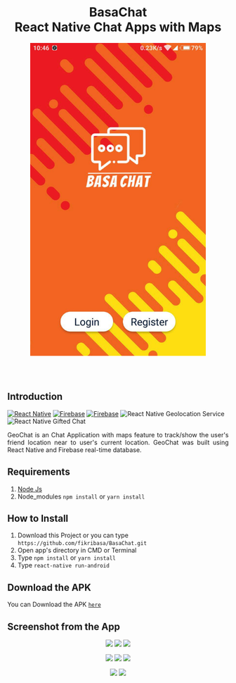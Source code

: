 <h1 align='center'>BasaChat <br>React Native Chat Apps with Maps</h1>

<p align='center'>
    <img width="400" src='./screenshoot/home.jpg' />
</p>

<br>
<br>

## Introduction

[![React Native](https://img.shields.io/badge/react%20native-v0.61.2-blue)](https://facebook.github.io/react-native/)
[![Firebase](https://img.shields.io/badge/firebase-v7.10-orange)](https://firebase.google.com/?gclid=EAIaIQobChMI2qeqx_3C4wIVTiUrCh0i0QGfEAAYASAAEgIPNfD_BwE)
[![Firebase](https://img.shields.io/badge/React%20Native%20Maps-0.26.1-green.svg?style=rounded-square)](https://github.com/react-native-community/react-native-maps)
![React Native Geolocation Service](https://img.shields.io/badge/react%20native%20geolocation%20service-v3.1.0-brightgreen)
![React Native Gifted Chat](https://img.shields.io/badge/react%20native%20gifted%20chat-v0.11.0-yellowgreen)

<p align='justify'>GeoChat is an Chat Application with maps feature to track/show the user's friend location near to user's current location. GeoChat was built using React Native and Firebase real-time database.</p>

## Requirements

1. <a href="https://nodejs.org/en/download/">Node Js</a>
2. Node_modules `npm install` or `yarn install`

## How to Install

1. Download this Project or you can type `https://github.com/fikribasa/BasaChat.git`
2. Open app's directory in CMD or Terminal
3. Type `npm install` or `yarn install`
4. Type `react-native run-android`

## Download the APK

You can Download the APK [`here`](https://drive.google.com/file/d/1tAi9WLwsCCy3PBT7JVa3nqAsGPWrnWjR/view?usp=sharing)

## Screenshot from the App

<p align='center'>
  <span>
      <image width="200" src="./screenshoot/home.jpg" />
      <image width="200" src="./screenshoot/signin.jpg" />
      <image width="200" src="./screenshoot/signup.jpg" />
     
      
  </span>
</p>
<p align='center'>
  <span>
      <image width="200" src="./screenshoot/contact.jpg" />
        <image width="200" src="./screenshoot/maps.jpg" />
      <image width="200" src="./screenshoot/chat.jpg" />
      
  </span>
</p>
<p align='center'>
  <span>
      <image width="200" src="./screenshoot/friendprofile.jpg" />
      <image width="200" src="./screenshoot/profile.jpg" />      
  </span>
</p>
